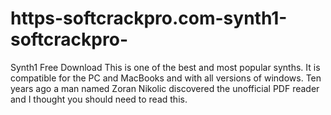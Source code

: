 # https-softcrackpro.com-synth1-softcrackpro-
Synth1 Free Download  This is one of the best and most popular synths. It is compatible for the PC and MacBooks and with all versions of windows. Ten years ago a man named Zoran Nikolic discovered the unofficial PDF reader and I thought you should need to read this.
